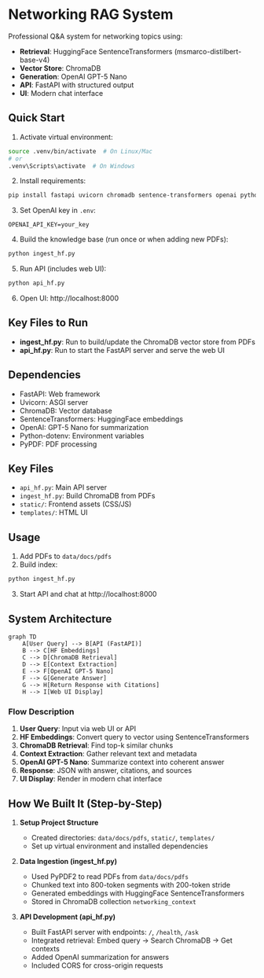 # Networking RAG System

Professional Q&A system for networking topics using:

- **Retrieval**: HuggingFace SentenceTransformers (msmarco-distilbert-base-v4)
- **Vector Store**: ChromaDB
- **Generation**: OpenAI GPT-5 Nano
- **API**: FastAPI with structured output
- **UI**: Modern chat interface

## Quick Start

1. Activate virtual environment:

```bash
source .venv/bin/activate  # On Linux/Mac
# or
.venv\Scripts\activate  # On Windows
```

2. Install requirements:

```bash
pip install fastapi uvicorn chromadb sentence-transformers openai python-dotenv pypdf
```

3. Set OpenAI key in `.env`:

```
OPENAI_API_KEY=your_key
```

4. Build the knowledge base (run once or when adding new PDFs):

```bash
python ingest_hf.py
```

5. Run API (includes web UI):

```bash
python api_hf.py
```

6. Open UI: http://localhost:8000

## Key Files to Run

- **ingest_hf.py**: Run to build/update the ChromaDB vector store from PDFs
- **api_hf.py**: Run to start the FastAPI server and serve the web UI

## Dependencies

- FastAPI: Web framework
- Uvicorn: ASGI server
- ChromaDB: Vector database
- SentenceTransformers: HuggingFace embeddings
- OpenAI: GPT-5 Nano for summarization
- Python-dotenv: Environment variables
- PyPDF: PDF processing

## Key Files

- `api_hf.py`: Main API server
- `ingest_hf.py`: Build ChromaDB from PDFs
- `static/`: Frontend assets (CSS/JS)
- `templates/`: HTML UI

## Usage

1. Add PDFs to `data/docs/pdfs`
2. Build index:

```bash
python ingest_hf.py
```

3. Start API and chat at http://localhost:8000

## System Architecture

```mermaid
graph TD
    A[User Query] --> B[API (FastAPI)]
    B --> C[HF Embeddings]
    C --> D[ChromaDB Retrieval]
    D --> E[Context Extraction]
    E --> F[OpenAI GPT-5 Nano]
    F --> G[Generate Answer]
    G --> H[Return Response with Citations]
    H --> I[Web UI Display]
```

### Flow Description

1. **User Query**: Input via web UI or API
2. **HF Embeddings**: Convert query to vector using SentenceTransformers
3. **ChromaDB Retrieval**: Find top-k similar chunks
4. **Context Extraction**: Gather relevant text and metadata
5. **OpenAI GPT-5 Nano**: Summarize context into coherent answer
6. **Response**: JSON with answer, citations, and sources
7. **UI Display**: Render in modern chat interface

## How We Built It (Step-by-Step)

1. **Setup Project Structure**

   - Created directories: `data/docs/pdfs`, `static/`, `templates/`
   - Set up virtual environment and installed dependencies

2. **Data Ingestion (ingest_hf.py)**

   - Used PyPDF2 to read PDFs from `data/docs/pdfs`
   - Chunked text into 800-token segments with 200-token stride
   - Generated embeddings with HuggingFace SentenceTransformers
   - Stored in ChromaDB collection `networking_context`

3. **API Development (api_hf.py)**
   - Built FastAPI server with endpoints: `/`, `/health`, `/ask`
   - Integrated retrieval: Embed query → Search ChromaDB → Get contexts
   - Added OpenAI summarization for answers
   - Included CORS for cross-origin requests
